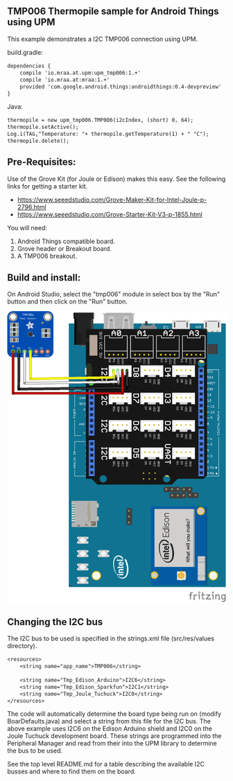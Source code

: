 TMP006 Thermopile sample for Android Things using UPM
-----------------------------------------------------

This example demonstrates a I2C TMP006 connection using UPM.

build.gradle:

   ````
   dependencies {
       compile 'io.mraa.at.upm:upm_tmp006:1.+'
       compile 'io.mraa.at:mraa:1.+'
       provided 'com.google.android.things:androidthings:0.4-devpreview'
   }
   ````

Java:
````
thermopile = new upm_tmp006.TMP006(i2cIndex, (short) 0, 64);
thermopile.setActive();
Log.i(TAG,"Temperature: "+ thermopile.getTemperature(1) + " °C");
thermopile.delete();

````


Pre-Requisites:
---------------
Use of the Grove Kit (for Joule or Edison) makes this easy. See the following links for getting
a starter kit.

*  https://www.seeedstudio.com/Grove-Maker-Kit-for-Intel-Joule-p-2796.html
*  https://www.seeedstudio.com/Grove-Starter-Kit-V3-p-1855.html

You will need:

1. Android Things compatible board.
2. Grove header or Breakout board.
3. A TMP006 breakout.


Build and install:
------------------

On Android Studio, select the "tmp006" module in select box by the "Run" button
and then click on the "Run" button.

![Schematics for Intel Edison](tmp006.png)

Changing the I2C bus
--------------------


The I2C bus to be used is specified in the strings.xml file (src/res/values directory).

````
<resources>
    <string name="app_name">TMP006</string>

    <string name="Tmp_Edison_Arduino">I2C6</string>
    <string name="Tmp_Edison_Sparkfun">I2C1</string>
    <string name="Tmp_Joule_Tuchuck">I2C0</string>
</resources>
````


The code will automatically determine the board type being run on (modify BoarDefaults.java) and select a string from this file for the I2C bus.
The above example uses I2C6 on the Edison Arduino shield and I2C0 on the Joule Tuchuck
development board. These strings are programmed into the Peripheral Manager and read from their
into the UPM library to determine the bus to be used.

See the top level README.md for a table describing the available I2C busses and where to find them
on the board.